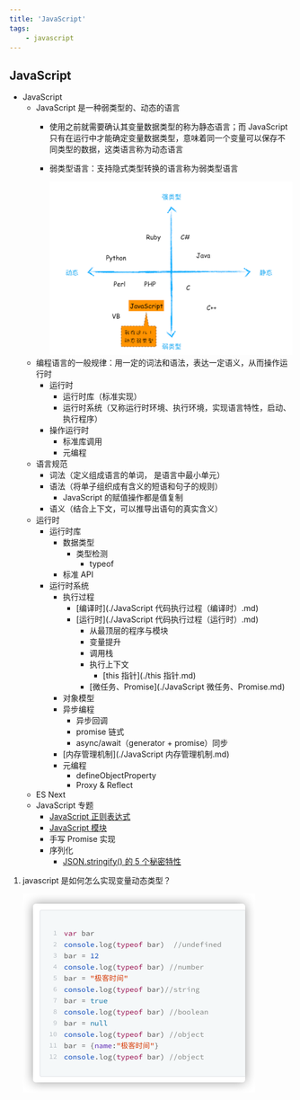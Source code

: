 ```yaml
---
title: 'JavaScript'
tags:
	- javascript
---
```


## JavaScript

- JavaScript
  - JavaScript 是一种弱类型的、动态的语言
    - 使用之前就需要确认其变量数据类型的称为静态语言；而 JavaScript 只有在运行中才能确定变量数据类型，意味着同一个变量可以保存不同类型的数据，这类语言称为动态语言
    
    - 弱类型语言：支持隐式类型转换的语言称为弱类型语言
    
      <img src="${images}/36f0f5bdce0a6d8c36cbb8a76931cff0.png" alt="img" style="zoom:50%;" />
  - 编程语言的一般规律：用一定的词法和语法，表达一定语义，从而操作运行时
    - 运行时
      - 运行时库（标准实现）
      - 运行时系统（又称运行时环境、执行环境，实现语言特性，启动、执行程序）
    - 操作运行时
      - 标准库调用
      - 元编程
  - 语言规范
    - 词法（定义组成语言的单词， 是语言中最小单元）
    - 语法（将单子组织成有含义的短语和句子的规则）
      - JavaScript 的赋值操作都是值复制
    - 语义（结合上下文，可以推导出语句的真实含义）
  - 运行时
    - 运行时库
      - 数据类型
        - 类型检测
          - typeof
      - 标准 API
    - 运行时系统
      - 执行过程
        - [编译时](./JavaScript 代码执行过程（编译时）.md)
        - [运行时](./JavaScript 代码执行过程（运行时）.md)
          - 从最顶层的程序与模块
          - 变量提升
          - 调用栈
          - 执行上下文
            - [this 指针](./this 指针.md)
          - [微任务、Promise](./JavaScript 微任务、Promise.md)
      - 对象模型
      - 异步编程
        - 异步回调
        - promise 链式
        - async/await（generator + promise）同步
      - [内存管理机制](./JavaScript 内存管理机制.md)
      - 元编程
        - defineObjectProperty
        - Proxy & Reflect
  - ES Next
  - JavaScript 专题
    - [JavaScript 正则表达式](./JavaScript%20正则表达式.md)
    - [JavaScript 模块](./JavaScript%20模块.md)
    - 手写 Promise 实现
    - 序列化
      - [JSON.stringify() 的 5 个秘密特性](https://medium.com/javascript-in-plain-english/5-secret-features-of-json-stringify-c699340f9f27)



1. javascript 是如何怎么实现变量动态类型？

   <img src="${images}/image-20210602215811015.png" alt="image-20210602215811015" style="zoom:50%;" />
